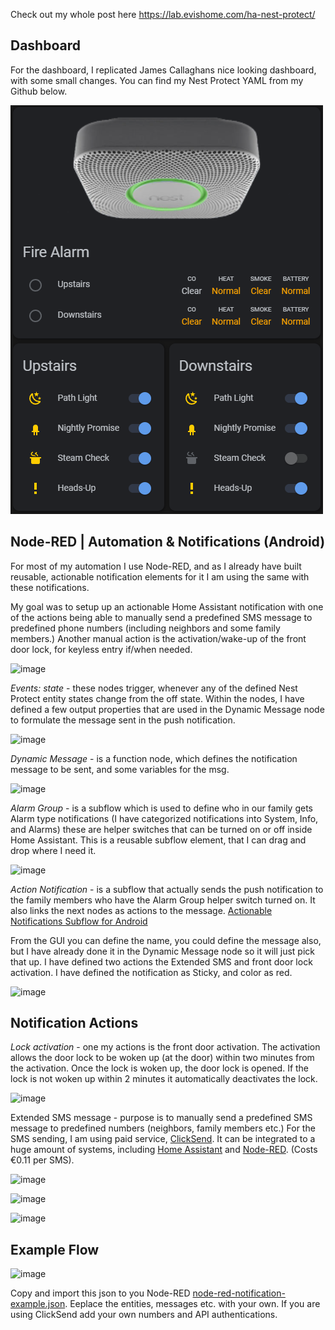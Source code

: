 Check out my whole post here https://lab.evishome.com/ha-nest-protect/

## Dashboard
For the dashboard, I replicated James Callaghans nice looking dashboard, with some small changes.
You can find my Nest Protect YAML from my Github below.

![Synology Overview](/dashboards/nest-protect/Nest-Protect-dashboard.png)

## Node-RED | Automation & Notifications (Android)

For most of my automation I use Node-RED, and as I already have built reusable, actionable notification elements for it I am using the same with these notifications.

My goal was to setup up an actionable Home Assistant notification with one of the actions being able to manually send a predefined SMS message to predefined phone numbers (including neighbors and some family members.) Another manual action is the activation/wake-up of the front door lock, for keyless entry if/when needed.

![image](https://user-images.githubusercontent.com/98347572/168471792-3c6fba85-b2c1-4194-be75-9603b5e1dbec.png)

*Events: state* - these nodes trigger, whenever any of the defined Nest Protect entity states change from the off state. Within the nodes, I have defined a few output properties that are used in the Dynamic Message node to formulate the message sent in the push notification.

![image](https://user-images.githubusercontent.com/98347572/168565679-6e02aaf6-8a34-48d2-8c54-c8fbfd0bcb0f.png)


*Dynamic Message* - is a function node, which defines the notification message to be sent, and some variables for the msg.

![image](https://user-images.githubusercontent.com/98347572/168565775-5425fb0c-0344-439f-abf3-c522423034dd.png)


*Alarm Group* - is a subflow which is used to define who in our family gets Alarm type notifications (I have categorized notifications into System, Info, and Alarms) these are helper switches that can be turned on or off inside Home Assistant. This is a reusable subflow element, that I can drag and drop where I need it.

![image](https://user-images.githubusercontent.com/98347572/168565882-42a90489-1818-4ce3-bdd3-91ad9f9bae1f.png)

*Action Notification* - is a subflow that actually sends the push notification to the family members who have the Alarm Group helper switch turned on. It also links the next nodes as actions to the message. [Actionable Notifications Subflow for Android](https://zachowj.github.io/node-red-contrib-home-assistant-websocket/cookbook/actionable-notifications-subflow-for-android.html#demo-flow)

From the GUI you can define the name, you could define the message also, but I have already done it in the Dynamic Message node so it will just pick that up. I have defined two actions the Extended SMS and front door lock activation. I have defined the notification as Sticky, and color as red.

![image](https://user-images.githubusercontent.com/98347572/168566157-fb5e3ae3-9b5f-4c00-951a-ca132b317303.png)


## Notification Actions

*Lock activation* - one my actions is the front door activation. The activation allows the door lock to be woken up (at the door) within two minutes from the activation. Once the lock is woken up, the door lock is opened. If the lock is not woken up within 2 minutes it automatically deactivates the lock.

![image](https://user-images.githubusercontent.com/98347572/168566237-cede2f5e-d156-4683-91b6-364c4c3e57b8.png)


Extended SMS message - purpose is to manually send a predefined SMS message to predefined numbers (neighbors, family members etc.) For the SMS sending, I am using paid service, [ClickSend](https://clicksend.com/?u=324136). It can be integrated to a huge amount of systems, including [Home Assistant](https://integrations.clicksend.com/listings/home-assistant) and [Node-RED](https://integrations.clicksend.com/listings/node-red). (Costs €0.11 per SMS).

![image](https://user-images.githubusercontent.com/98347572/168566377-f34f0fd1-ef48-4347-9cb3-b8c050e64e6d.png)

![image](https://user-images.githubusercontent.com/98347572/168566492-642ca0ae-b228-4ac7-be66-ffb346d18407.png)

![image](https://user-images.githubusercontent.com/98347572/168566526-85d42bd0-802b-4178-96fd-b6512378a111.png)


## Example Flow

![image](https://user-images.githubusercontent.com/98347572/168472361-eec3a708-9dc8-4d11-a811-8ca22e4eddc9.png)

Copy and import this json to you Node-RED [node-red-notification-example.json](https://github.com/EvisHome/home-assistant/blob/main/dashboards/nest-protect/node-red-notification-example.json). Eeplace the entities, messages etc. with your own. If you are using ClickSend add your own numbers and API authentications.




